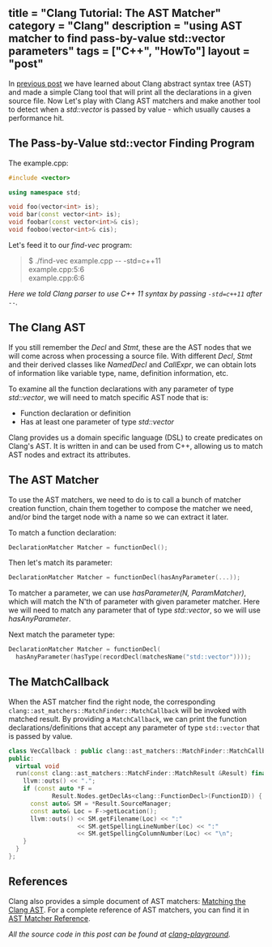 title = "Clang Tutorial: The AST Matcher"
category = "Clang"
description = "using AST matcher to find pass-by-value std::vector parameters"
tags = ["C++", "HowTo"]
layout = "post"
---

In [previous post] we have learned about Clang abstract syntax tree (AST) and made a simple Clang tool that will print all the
declarations in a given source file. Now Let's play with Clang AST matchers and make another tool to
detect when a _std::vector_ is passed by value - which usually causes a
performance hit.

## The Pass-by-Value std::vector Finding Program

The example.cpp:

```C++
#include <vector>

using namespace std;

void foo(vector<int> is);
void bar(const vector<int> is);
void foobar(const vector<int>& cis);
void fooboo(vector<int>& cis);
```

Let's feed it to our _find-vec_ program:

> $ ./find-vec example.cpp -- -std=c++11  
> example.cpp:5:6  
> example.cpp:6:6  

_Here we told Clang parser to use C++ 11 syntax by passing `-std=c++11` after `--`._

## The Clang AST

If you still remember the _Decl_ and _Stmt_, these are the AST nodes that we will come
across when processing a source file. With different _Decl_, _Stmt_ and their derived
classes like _NamedDecl_ and _CallExpr_, we can obtain lots of information like
variable type, name, definition information, etc.

To examine all the function declarations with any parameter of type _std::vector_,
we will need to match specific AST node that is:

* Function declaration or definition
* Has at least one parameter of type _std::vector_

Clang provides us a domain specific language (DSL) to create predicates on Clang's AST.
It is written in and can be used from C++, allowing us to match AST nodes and
extract its attributes.

## The AST Matcher

To use the AST matchers, we need to do is to call a bunch of matcher creation
function, chain them together to compose the matcher we need, and/or bind the target
node with a name so we can extract it later.

To match a function declaration:

```C++
DeclarationMatcher Matcher = functionDecl();
```

Then let's match its parameter:

```C++
DeclarationMatcher Matcher = functionDecl(hasAnyParameter(...));
```

To matcher a parameter, we can use _hasParameter(N, ParamMatcher)_, which will match
 the N'th of parameter with given parameter matcher. Here we will need to match any
 parameter that of type _std::vector_, so we will use _hasAnyParameter_.

Next match the parameter type:

```C++
DeclarationMatcher Matcher = functionDecl(
  hasAnyParameter(hasType(recordDecl(matchesName("std::vector"))));
```

## The MatchCallback

When the AST matcher find the right node, the corresponding
`clang::ast_matchers::MatchFinder::MatchCallback` will be invoked with matched result. By providing a `MatchCallback`, we can print the function declarations/definitions that accept any parameter of type `std::vector` that is passed by value.

```C++
class VecCallback : public clang::ast_matchers::MatchFinder::MatchCallback {
public:
  virtual void
  run(const clang::ast_matchers::MatchFinder::MatchResult &Result) final {
    llvm::outs() << ".";
    if (const auto *F =
            Result.Nodes.getDeclAs<clang::FunctionDecl>(FunctionID)) {
      const auto& SM = *Result.SourceManager;
      const auto& Loc = F->getLocation();
      llvm::outs() << SM.getFilename(Loc) << ":"
                   << SM.getSpellingLineNumber(Loc) << ":"
                   << SM.getSpellingColumnNumber(Loc) << "\n";
    }
  }
};
```

## References

Clang also provides a simple document of AST matchers: [Matching the Clang AST].
For a complete reference of AST matchers, you can find it in [AST Matcher Reference].

_All the source code in this post can be found at [clang-playground]._

[previous post]: http://xinhuang.github.io/clang/2014/10/19/clang-tutorial-finding-declarations
[AST Matcher Reference]:http://clang.llvm.org/docs/LibASTMatchersReference.html
[clang-playground]:https://github.com/xinhuang/clang-playground.git
[Matching the Clang AST]: http://clang.llvm.org/docs/LibASTMatchers.html
